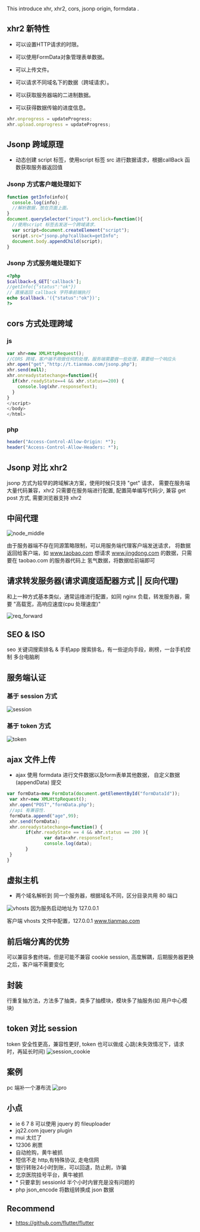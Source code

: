 This introduce xhr, xhr2, cors, jsonp origin, formdata .

## xhr2 新特性

* 可以设置HTTP请求的时限。

* 可以使用FormData对象管理表单数据。

* 可以上传文件。

* 可以请求不同域名下的数据（跨域请求）。

* 可以获取服务器端的二进制数据。

* 可以获得数据传输的进度信息。

```js
xhr.onprogress = updateProgress;
xhr.upload.onprogress = updateProgress;
```

## Jsonp 跨域原理

- 动态创建 script 标签，使用script 标签 src 进行数据请求，根据callBack 函数获取服务器返回值

### Jsonp 方式客户端处理如下
```js
function getInfo(info){
  console.log(info);
  //解析数据，放在页面上面。
}
document.querySelector("input").onclick=function(){
  //使用script 标签去发送一个跨域请求.
  var script=document.createElement("script");
  script.src="jsonp.php?callback=getInfo";
  document.body.appendChild(script);
}
```

### Jsonp 方式服务端处理如下
```php
<?php
$callback=$_GET['callback'];
//getInfo({"status":"ok"})
// 直接返回 callback 字符串前端执行
echo $callback.'({"status":"ok"})';
?>
```

## cors 方式处理跨域

### js
```js
var xhr=new XMLHttpRequest();
//CORS 跨域，客户端不用做任何的处理，服务端需要做一些处理，需要给一个响应头
xhr.open("get","http://t.tianmao.com/jsonp.php");
xhr.send(null);
xhr.onreadystatechange=function(){
  if(xhr.readyState==4 && xhr.status==200) {
    console.log(xhr.responseText);
  }
}
</script>
</body>
</html>
```

### php
```php
header("Access-Control-Allow-Origin: *");
header("Access-Control-Allow-Headers: *");
```

## Jsonp 对比 xhr2

jsonp 方式为较早的跨域解决方案，使用时候只支持 "get" 请求， 需要在服务端大量代码兼容，xhr2 只需要在服务端进行配置, 配置简单编写代码少, 兼容 get post 方式, 需要浏览器支持 xhr2

## 中间代理

![node_middle](imgs/day14/node_mid.png)

由于服务器端不存在同源策略限制，可以用服务端代理客户端发送请求， 将数据返回给客户端，如 www.taobao.com 想请求  www.jingdong.com 的数据，只需要在  taobao.com 的服务器代码上 氢气数据，将数据给前端即可

## 请求转发服务器(请求调度适配器方式 || 反向代理)

和上一种方式基本类似，通常运维进行配置，如同 nginx 负载，转发服务器，需要 "高载宽，高响应速度(cpu 处理速度)"

![req_forward](imgs/day14/req_forward.png)

## SEO & ISO
seo 关键词搜索排名
& 手机app 搜索排名，有一些逆向手段，刷榜，一台手机控制 多台电脑刷

## 服务端认证

### 基于 session 方式

![session](imgs/day14/h1.png)

### 基于 token 方式

![token](imgs/day14/h_token.png)


## ajax 文件上传

- ajax 使用 formdata 进行文件数据以及form表单其他数据， 自定义数据(appendData) 提交

```js
var formData=new FormData(document.getElementById("formDataId"));
 var xhr=new XMLHttpRequest();
 xhr.open("POST","formData.php");
 //api 有兼容性.
 formData.append("age",99);
 xhr.send(formData);
 xhr.onreadystatechange=function() {
       if(xhr.readyState == 4 && xhr.status == 200 ){
              var data=xhr.responseText;
              console.log(data);
       }
 }
}
```

## 虚拟主机

- 两个域名解析到 同一个服务器，根据域名不同，区分目录共用 80 端口

![vhosts](imgs/day14/vhost.png)
 因为服务启动地址为 127.0.0.1

客户端 vhosts 文件中配置，127.0.0.1 www.tianmao.com

## 前后端分离的优势
可以兼容多套终端，但是可能不兼容 cookie session, 高度解耦，后期服务器更换之后，客户端不需要变化

## 封装
行重复抽方法，方法多了抽类，类多了抽模块，模块多了抽服务(如 用户中心模块)

## token 对比 session
token 安全性更高，兼容性更好, token 也可以做成 心跳(未失效情况下，请求时，再延长时间)
![session_cookie](imgs/day14/session_cookie.png)

## 案例
pc 端补一个瀑布流
![pro](imgs/day14/pro.png)

## 小点
- ie 6 7 8 可以使用 jquery 的 fileuploader
- jq22.com jquery plugin
- mui 太烂了
- 12306 刷票
- 自动抢购，黄牛被抓
- 短信不走 http,有特殊协议, 走电信网
- 银行转账24小时到账，可以回退，防止刷，诈骗
- 北京医院挂号平台，黄牛被抓
- \* 只要拿到 sessionId 半个小时内冒充是没有问题的
- php json_encode 将数组转换成 json 数据

## Recommend
- https://github.com/flutter/flutter
